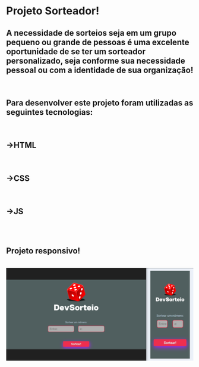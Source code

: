 <h1>Projeto Sorteador!</h1>

<h2>A necessidade de sorteios seja em um grupo pequeno ou grande de pessoas é uma excelente oportunidade de se ter um sorteador personalizado, seja conforme sua necessidade pessoal ou com a identidade de sua organização!</h2>
<br>
<h2>Para desenvolver este projeto foram utilizadas as seguintes tecnologias:</h2> <br>
<h2>→HTML</h2> <br>
<h2>→CSS</h2> <br>
<h2>→JS</h2> <br>
<br>
<h2>Projeto responsivo!</h2>
<br>

<img src="https://raw.githubusercontent.com/ViniFerAlbuquerque/projeto-random/803ec5d44ad71d27adfd8d7c98a91f3ff0691a31/assets/Drawer.png">


